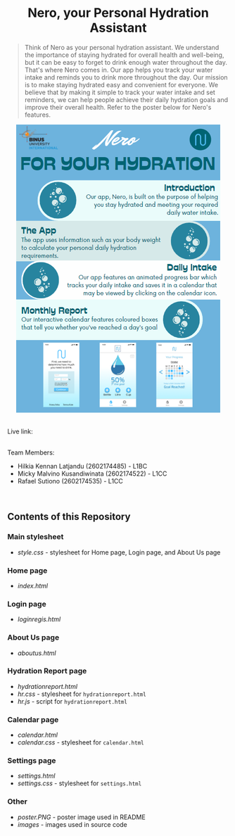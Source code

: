 # <h1 align="center">Nero, your Personal Hydration Assistant</h1>

> Think of Nero as your personal hydration assistant. We understand the importance of staying hydrated for overall health and well-being, but it can be easy to forget to drink enough water throughout the day. That's where Nero comes in. Our app helps you track your water intake and reminds you to drink more throughout the day. Our mission is to make staying hydrated easy and convenient for everyone. We believe that by making it simple to track your water intake and set reminders, we can help people achieve their daily hydration goals and improve their overall health. Refer to the poster below for Nero's features.
<p align="center">
<img src="poster.PNG">
</p>
<br>
Live link: <https://rafaelsutiono.github.io/nero/>
<br><br>

Team Members:
- Hilkia Kennan Latjandu (2602174485) - L1BC
- Micky Malvino Kusandiwinata (2602174522) - L1CC
- Rafael Sutiono (2602174535) - L1CC
<br>

## Contents of this Repository

### Main stylesheet
- *style.css* - stylesheet for Home page, Login page, and About Us page

### Home page
- *index.html*

### Login page
- *loginregis.html*

### About Us page
- *aboutus.html*

### Hydration Report page
- *hydrationreport.html*
- *hr.css* - stylesheet for `hydrationreport.html`
- *hr.js* - script for `hydrationreport.html`

### Calendar page
- *calendar.html*
- *calendar.css* - stylesheet for `calendar.html`

### Settings page
- *settings.html*
- *settings.css* - stylesheet for `settings.html`

### Other
- *poster.PNG* - poster image used in README
- *images* - images used in source code







